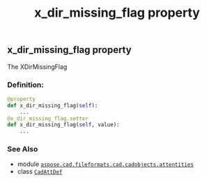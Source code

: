 ﻿---
title: x_dir_missing_flag property
second_title: Aspose.CAD for Python via .NET API References
description: 
type: docs
weight: 690
url: /aspose.cad.fileformats.cad.cadobjects.attentities/cadattdef/x_dir_missing_flag/
is_root: false
---

## x_dir_missing_flag property


The XDirMissingFlag
### Definition:
```python
@property
def x_dir_missing_flag(self):
    ...
@x_dir_missing_flag.setter
def x_dir_missing_flag(self, value):
    ...
```

### See Also
* module [`aspose.cad.fileformats.cad.cadobjects.attentities`](../../)
* class [`CadAttDef`](/cad/python-net/aspose.cad.fileformats.cad.cadobjects.attentities/cadattdef)

